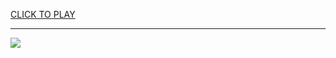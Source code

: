 
<a href="https://premium76.site?title=suiki_cool_math_games&ref=12M">CLICK TO PLAY</a></h3>
<hr>

<a href="https://premium76.site?title=suiki_cool_math_games&ref=12M"><img src="https://clearcache.store/games.png"></a>


